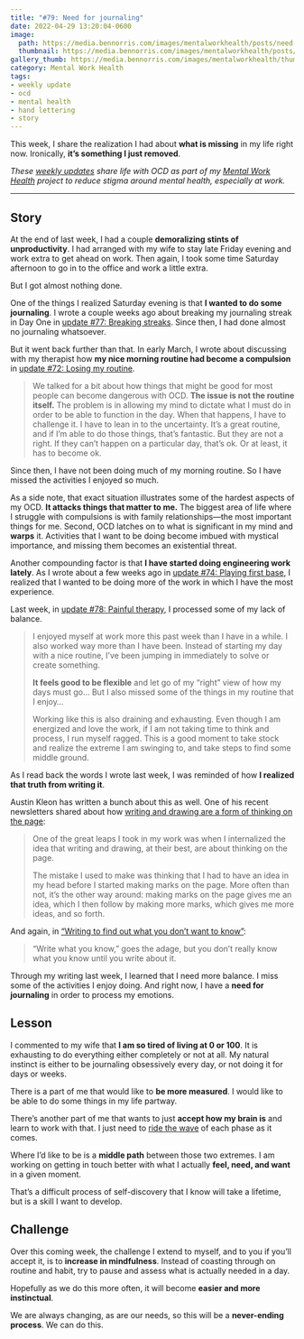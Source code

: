 ```yaml
---
title: "#79: Need for journaling"
date: 2022-04-29 13:20:04-0600
image: 
  path: https://media.bennorris.com/images/mentalworkhealth/posts/need-for-journaling.jpg
  thumbnail: https://media.bennorris.com/images/mentalworkhealth/posts/thumbnails/need-for-journaling.jpg
gallery_thumb: https://media.bennorris.com/images/mentalworkhealth/thumbs/need-for-journaling.jpg
category: Mental Work Health
tags:
- weekly update
- ocd
- mental health
- hand lettering
- story
---
```


This week, I share the realization I had about **what is missing** in my life right now. Ironically, **it’s something I just removed**.

_These [weekly updates](https://bennorris.com/tags/weekly-update/) share life with OCD as part of my [Mental Work Health](https://bennorris.com/mental-work-health) project to reduce stigma around mental health, especially at work._

***

## Story

At the end of last week, I had a couple **demoralizing stints of unproductivity**. I had arranged with my wife to stay late Friday evening and work extra to get ahead on work. Then again, I took some time Saturday afternoon to go in to the office and work a little extra.

But I got almost nothing done.

One of the things I realized Saturday evening is that **I wanted to do some journaling**. I wrote a couple weeks ago about breaking my journaling streak in Day One in [update #77: Breaking streaks](https://bennorris.com/2022/04/15/breaking-streaks). Since then, I had done almost no journaling whatsoever.

But it went back further than that. In early March, I wrote about discussing with my therapist how **my nice morning routine had become a compulsion** in [update #72: Losing my routine](https://bennorris.com/2022/03/12/losing-my-routine).

> We talked for a bit about how things that might be good for most people can become dangerous with OCD. **The issue is not the routine itself.** The problem is in allowing my mind to dictate what I must do in order to be able to function in the day. When that happens, I have to challenge it. I have to lean in to the uncertainty. It’s a great routine, and if I’m able to do those things, that’s fantastic. But they are not a right. If they can’t happen on a particular day, that’s ok. Or at least, it has to become ok.

Since then, I have not been doing much of my morning routine. So I have missed the activities I enjoyed so much.

As a side note, that exact situation illustrates some of the hardest aspects of my OCD. **It attacks things that matter to me.** The biggest area of life where I struggle with compulsions is with family relationships—the most important things for me. Second, OCD latches on to what is significant in my mind and **warps** it. Activities that I want to be doing become imbued with mystical importance, and missing them becomes an existential threat.

Another compounding factor is that **I have started doing engineering work lately**. As I wrote about a few weeks ago in [update #74: Playing first base](https://bennorris.com/2022/03/26/playing-first-base), I realized that I wanted to be doing more of the work in which I have the most experience.

Last week, in [update #78: Painful therapy](https://bennorris.com/2022/04/15/breaking-streaks), I processed some of my lack of balance.

> I enjoyed myself at work more this past week than I have in a while. I also worked way more than I have been. Instead of starting my day with a nice routine, I’ve been jumping in immediately to solve or create something.
> 
> **It feels good to be flexible** and let go of my “right” view of how my days must go… But I also missed some of the things in my routine that I enjoy…
> 
> Working like this is also draining and exhausting. Even though I am energized and love the work, if I am not taking time to think and process, I run myself ragged. This is a good moment to take stock and realize the extreme I am swinging to, and take steps to find some middle ground.

As I read back the words I wrote last week, I was reminded of how **I realized that truth from writing it**.

Austin Kleon has written a bunch about this as well. One of his recent newsletters shared about how [writing and drawing are a form of thinking on the page](https://austinkleon.com/2022/02/08/thinking-on-the-page/):

> One of the great leaps I took in my work was when I internalized the idea that writing and drawing, at their best, are about thinking on the page.
> 
> The mistake I used to make was thinking that I had to have an idea in my head before I started making marks on the page. More often than not, it’s the other way around: making marks on the page gives me an idea, which I then follow by making more marks, which gives me more ideas, and so forth.

And again, in [“Writing to find out what you don’t want to know”](https://austinkleon.com/2019/08/02/writing-to-find-out-what-you-dont-want-to-know/):

> “Write what you know,” goes the adage, but you don’t really know what you know until you write about it.

Through my writing last week, I learned that I need more balance. I miss some of the activities I enjoy doing. And right now, I have a **need for journaling** in order to process my emotions.


## Lesson

I commented to my wife that **I am so tired of living at 0 or 100**. It is exhausting to do everything either completely or not at all. My natural instinct is either to be journaling obsessively every day, or not doing it for days or weeks.

There is a part of me that would like to **be more measured**. I would like to be able to do some things in my life partway.

There’s another part of me that wants to just **accept how my brain is** and learn to work with that. I just need to [ride the wave](https://bennorris.com/2017/11/10/riding-the-wave) of each phase as it comes.

Where I’d like to be is a **middle path** between those two extremes. I am working on getting in touch better with what I actually **feel, need, and want** in a given moment.

That’s a difficult process of self-discovery that I know will take a lifetime, but is a skill I want to develop.


## Challenge

Over this coming week, the challenge I extend to myself, and to you if you’ll accept it, is to **increase in mindfulness**. Instead of coasting through on routine and habit, try to pause and assess what is actually needed in a day.

Hopefully as we do this more often, it will become **easier and more instinctual**.

We are always changing, as are our needs, so this will be a **never-ending process**. We can do this.
